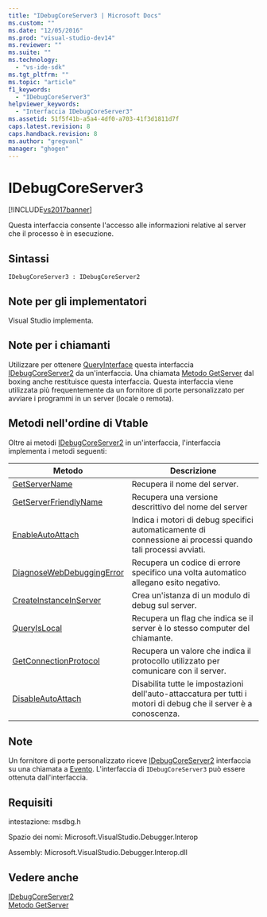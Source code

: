 ```yaml
---
title: "IDebugCoreServer3 | Microsoft Docs"
ms.custom: ""
ms.date: "12/05/2016"
ms.prod: "visual-studio-dev14"
ms.reviewer: ""
ms.suite: ""
ms.technology: 
  - "vs-ide-sdk"
ms.tgt_pltfrm: ""
ms.topic: "article"
f1_keywords: 
  - "IDebugCoreServer3"
helpviewer_keywords: 
  - "Interfaccia IDebugCoreServer3"
ms.assetid: 51f5f41b-a5a4-4df0-a703-41f3d1811d7f
caps.latest.revision: 8
caps.handback.revision: 8
ms.author: "gregvanl"
manager: "ghogen"
---
```

# IDebugCoreServer3
[!INCLUDE[vs2017banner](../../../code-quality/includes/vs2017banner.md)]

Questa interfaccia consente l'accesso alle informazioni relative al server che il processo è in esecuzione.  
  
## Sintassi  
  
```  
IDebugCoreServer3 : IDebugCoreServer2  
```  
  
## Note per gli implementatori  
 Visual Studio implementa.  
  
## Note per i chiamanti  
 Utilizzare per ottenere [QueryInterface](/visual-cpp/atl/queryinterface) questa interfaccia [IDebugCoreServer2](../../../extensibility/debugger/reference/idebugcoreserver2.md) da un'interfaccia.  Una chiamata [Metodo GetServer](../../../extensibility/debugger/reference/idebugdefaultport2-getserver.md) dal boxing anche restituisce questa interfaccia.  Questa interfaccia viene utilizzata più frequentemente da un fornitore di porte personalizzato per avviare i programmi in un server \(locale o remota\).  
  
## Metodi nell'ordine di Vtable  
 Oltre ai metodi [IDebugCoreServer2](../../../extensibility/debugger/reference/idebugcoreserver2.md) in un'interfaccia, l'interfaccia implementa i metodi seguenti:  
  
|Metodo|Descrizione|  
|------------|-----------------|  
|[GetServerName](../../../extensibility/debugger/reference/idebugcoreserver3-getservername.md)|Recupera il nome del server.|  
|[GetServerFriendlyName](../../../extensibility/debugger/reference/idebugcoreserver3-getserverfriendlyname.md)|Recupera una versione descrittivo del nome del server|  
|[EnableAutoAttach](../../../extensibility/debugger/reference/idebugcoreserver3-enableautoattach.md)|Indica i motori di debug specifici automaticamente di connessione ai processi quando tali processi avviati.|  
|[DiagnoseWebDebuggingError](../Topic/IDebugCoreServer3::DiagnoseWebDebuggingError.md)|Recupera un codice di errore specifico una volta automatico allegano esito negativo.|  
|[CreateInstanceInServer](../../../extensibility/debugger/reference/idebugcoreserver3-createinstanceinserver.md)|Crea un'istanza di un modulo di debug sul server.|  
|[QueryIsLocal](../../../extensibility/debugger/reference/idebugcoreserver3-queryislocal.md)|Recupera un flag che indica se il server è lo stesso computer del chiamante.|  
|[GetConnectionProtocol](../Topic/IDebugCoreServer3::GetConnectionProtocol.md)|Recupera un valore che indica il protocollo utilizzato per comunicare con il server.|  
|[DisableAutoAttach](../../../extensibility/debugger/reference/idebugcoreserver3-disableautoattach.md)|Disabilita tutte le impostazioni dell'auto\-attaccatura per tutti i motori di debug che il server è a conoscenza.|  
  
## Note  
 Un fornitore di porte personalizzato riceve [IDebugCoreServer2](../../../extensibility/debugger/reference/idebugcoreserver2.md) interfaccia su una chiamata a [Evento](../../../extensibility/debugger/reference/idebugportevents2-event.md).  L'interfaccia di `IDebugCoreServer3` può essere ottenuta dall'interfaccia.  
  
## Requisiti  
 intestazione: msdbg.h  
  
 Spazio dei nomi: Microsoft.VisualStudio.Debugger.Interop  
  
 Assembly: Microsoft.VisualStudio.Debugger.Interop.dll  
  
## Vedere anche  
 [IDebugCoreServer2](../../../extensibility/debugger/reference/idebugcoreserver2.md)   
 [Metodo GetServer](../../../extensibility/debugger/reference/idebugdefaultport2-getserver.md)